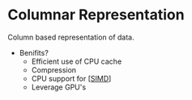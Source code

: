 # Columnar Representation

Column based representation of data.

- Benifits?
    - Efficient use of CPU cache
    - Compression
    - CPU support for [[SIMD]]
    - Leverage GPU's


[//begin]: # "Autogenerated link references for markdown compatibility"
[SIMD]: simd "SIMD"
[//end]: # "Autogenerated link references"